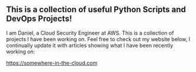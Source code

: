 ## This is a collection of useful Python Scripts and DevOps Projects!

I am Daniel, a Cloud Security Engineer at AWS. This is a collection of projects I have been working on. Feel free to check out my website below, I continually update it with articles showing what I have been recently working on:

https://somewhere-in-the-cloud.com
